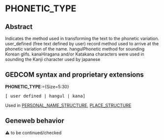 ﻿# PHONETIC_TYPE
## Abstract
Indicates the method used in transforming the text to the phonetic variation.
user_defined (free text defined by user) record method used to arrive at the phonetic variation of the name.
hangulPhonetic method for sounding Korean glifs.
kanaHiragana and/or Katakana characters were used in sounding the Kanji character used by japanese


## GEDCOM syntax and proprietary extensions

**PHONETIC_TYPE**:={Size=5:30}
<pre>
[ user_defined | hangul | kana]
</pre>
Used in <a href=Ged.PERSONAL_NAME_STRUCTURE.md>PERSONAL_NAME_STRUCTURE</a>, <a href=Ged.PLACE_STRUCTURE.md>PLACE_STRUCTURE</a><br />


## Geneweb behavior



:warning: to be continued/checked

